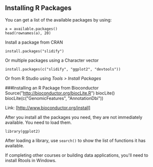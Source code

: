 ## Installing R Packages
You can get a list of the available packages by using:

    a = available.packages()
    head(rownames(a), 20)

Install a package from CRAN

    install.packages("slidify")

Or multiple packages using a Character vector

    install.packages(c("slidify", "ggplot2", "devtools"))

Or from R Studio using _Tools > Install Packages_

###Installing an R Package from Bioconductor
    Source("http://bioconductor.org/biocLite.R")
    biocLite()
    biocLite(c("GenomicFeatures", "AnnotationDbi"))

Link: [http://www.bioconductor.org/install]

After you install all the packages you need, they are not immediately available. You need to load them.

`library(ggplot2)`

After loading a library, use `search()` to show the list of functions it has available.

If completing other courses or building data applications, you'll need to install Rtools in Windows.
